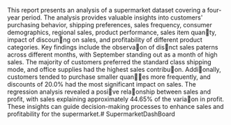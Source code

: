 This report presents an analysis of a supermarket dataset covering a four-year period. The analysis provides valuable insights into customers' purchasing behavior, shipping preferences, sales frequency, consumer demographics, regional sales, product performance, sales item quan􀆟ty, impact of discoun􀆟ng on sales, and profitability of different product categories. Key findings include the observa􀆟on of dis􀆟nct sales paterns across different months, with September standing out as a month of high sales. The majority of customers preferred the standard class shipping mode, and office supplies had the highest sales contribu􀆟on. Addi􀆟onally, customers tended to purchase smaller quan􀆟􀆟es more frequently, and discounts of 20.0% had the most significant impact on sales. The regression analysis revealed a posi􀆟ve rela􀆟onship between sales and profit, with sales explaining approximately 44.65% of the varia􀆟on in profit. These insights can guide decision-making processes to enhance sales and profitability for the supermarket.# SupermarketDashBoard
